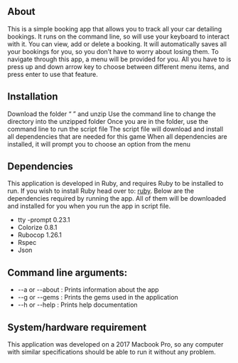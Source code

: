 ## About
This is a simple booking app that allows you to track all your car detailing bookings. It runs on the command line, so will use your keyboard to interact with it. You can view, add or delete a booking. It will automatically saves all your bookings for you, so you don’t have to worry about losing them. To navigate through this app, a menu will be provided for you. All you have to is press up and down arrow key to choose between different menu items, and press enter to use that feature. 


## Installation
Download the folder “ ” and unzip
Use the command line to change the directory into the unzipped folder
Once you are in the folder, use the command line to run the script file
The script file will download and install all dependencies that are needed for this game
When all dependencies are installed, it will prompt you to choose an option from the menu


## Dependencies
This application is developed in Ruby, and requires Ruby to be installed to run. If you wish to install Ruby head over to: [ruby](https://www.ruby-lang.org/en/downloads/).
Below are the dependencies required by running the app. All of them will be downloaded and installed for you when you run the app in script file.

- tty -prompt 0.23.1
- Colorize 0.8.1
- Rubocop 1.26.1
- Rspec 
- Json 

## Command line arguments:
- --a or --about : Prints information about the app
- --g or --gems : Prints the gems used in the application
- --h or --help : Prints help documentation


## System/hardware requirement
This application was developed on a 2017 Macbook Pro, so any computer with similar specifications should be able to run it without any problem. 
